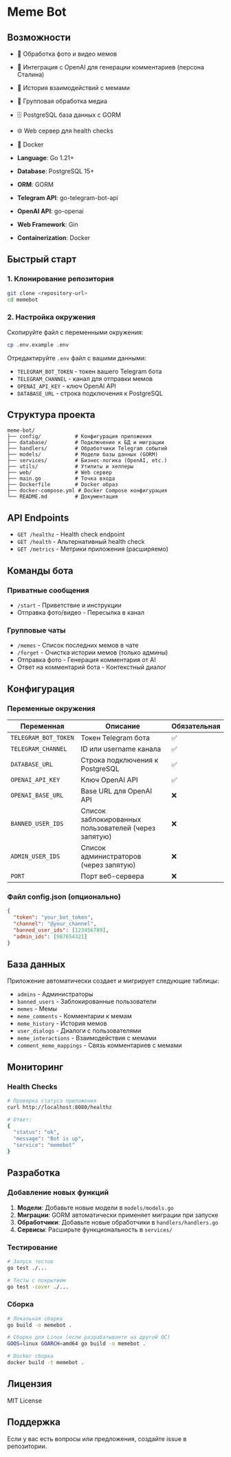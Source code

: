 # Meme Bot

## Возможности

- 🤖 Обработка фото и видео мемов
- 🧠 Интеграция с OpenAI для генерации комментариев (персона Сталина)
- 📝 История взаимодействий с мемами
- 👥 Групповая обработка медиа
- 🗄️ PostgreSQL база данных с GORM
- 🌐 Web сервер для health checks
- 🐳 Docker

- **Language**: Go 1.21+
- **Database**: PostgreSQL 15+
- **ORM**: GORM
- **Telegram API**: go-telegram-bot-api
- **OpenAI API**: go-openai
- **Web Framework**: Gin
- **Containerization**: Docker

## Быстрый старт

### 1. Клонирование репозитория

```bash
git clone <repository-url>
cd memebot
```

### 2. Настройка окружения

Скопируйте файл с переменными окружения:
```bash
cp .env.example .env
```

Отредактируйте `.env` файл с вашими данными:
- `TELEGRAM_BOT_TOKEN` - токен вашего Telegram бота
- `TELEGRAM_CHANNEL` - канал для отправки мемов
- `OPENAI_API_KEY` - ключ OpenAI API
- `DATABASE_URL` - строка подключения к PostgreSQL

## Структура проекта

```
meme-bot/
├── config/           # Конфигурация приложения
├── database/         # Подключение к БД и миграции
├── handlers/         # Обработчики Telegram событий
├── models/           # Модели базы данных (GORM)
├── services/         # Бизнес-логика (OpenAI, etc.)
├── utils/            # Утилиты и хелперы
├── web/              # Web сервер
├── main.go           # Точка входа
├── Dockerfile        # Docker образ
├── docker-compose.yml # Docker Compose конфигурация
└── README.md         # Документация
```

## API Endpoints

- `GET /healthz` - Health check endpoint
- `GET /health` - Альтернативный health check
- `GET /metrics` - Метрики приложения (расширяемо)

## Команды бота

### Приватные сообщения
- `/start` - Приветствие и инструкции
- Отправка фото/видео - Пересылка в канал

### Групповые чаты
- `/memes` - Список последних мемов в чате
- `/forget` - Очистка истории мемов (только админы)
- Отправка фото - Генерация комментария от AI
- Ответ на комментарий бота - Контекстный диалог

## Конфигурация

### Переменные окружения

| Переменная | Описание | Обязательная |
|------------|----------|--------------|
| `TELEGRAM_BOT_TOKEN` | Токен Telegram бота | ✅ |
| `TELEGRAM_CHANNEL` | ID или username канала | ✅ |
| `DATABASE_URL` | Строка подключения к PostgreSQL | ✅ |
| `OPENAI_API_KEY` | Ключ OpenAI API | ✅ |
| `OPENAI_BASE_URL` | Base URL для OpenAI API | ❌ |
| `BANNED_USER_IDS` | Список заблокированных пользователей (через запятую) | ❌ |
| `ADMIN_USER_IDS` | Список администраторов (через запятую) | ❌ |
| `PORT` | Порт веб-сервера | ❌ |

### Файл config.json (опционально)

```json
{
  "token": "your_bot_token",
  "channel": "@your_channel",
  "banned_user_ids": [123456789],
  "admin_ids": [987654321]
}
```

## База данных

Приложение автоматически создает и мигрирует следующие таблицы:

- `admins` - Администраторы
- `banned_users` - Заблокированные пользователи  
- `memes` - Мемы
- `meme_comments` - Комментарии к мемам
- `meme_history` - История мемов
- `user_dialogs` - Диалоги с пользователями
- `meme_interactions` - Взаимодействия с мемами
- `comment_meme_mappings` - Связь комментариев с мемами

## Мониторинг

### Health Checks

```bash
# Проверка статуса приложения
curl http://localhost:8080/healthz

# Ответ:
{
  "status": "ok",
  "message": "Bot is up",
  "service": "memebot"
}
```

## Разработка

### Добавление новых функций

1. **Модели**: Добавьте новые модели в `models/models.go`
2. **Миграции**: GORM автоматически применяет миграции при запуске
3. **Обработчики**: Добавьте новые обработчики в `handlers/handlers.go`
4. **Сервисы**: Расширьте функциональность в `services/`

### Тестирование

```bash
# Запуск тестов
go test ./...

# Тесты с покрытием
go test -cover ./...
```

### Сборка

```bash
# Локальная сборка
go build -o memebot .

# Сборка для Linux (если разрабатываете на другой ОС)
GOOS=linux GOARCH=amd64 go build -o memebot .

# Docker сборка
docker build -t memebot .
```

## Лицензия

MIT License

## Поддержка

Если у вас есть вопросы или предложения, создайте issue в репозитории.